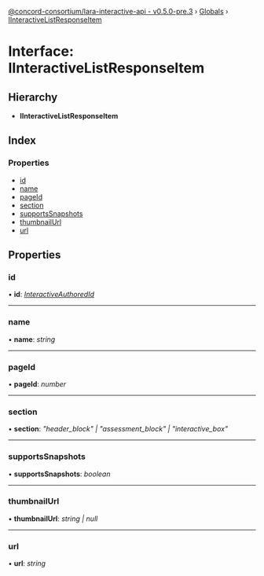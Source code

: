 [@concord-consortium/lara-interactive-api - v0.5.0-pre.3](../README.md) › [Globals](../globals.md) › [IInteractiveListResponseItem](iinteractivelistresponseitem.md)

# Interface: IInteractiveListResponseItem

## Hierarchy

* **IInteractiveListResponseItem**

## Index

### Properties

* [id](iinteractivelistresponseitem.md#id)
* [name](iinteractivelistresponseitem.md#name)
* [pageId](iinteractivelistresponseitem.md#pageid)
* [section](iinteractivelistresponseitem.md#section)
* [supportsSnapshots](iinteractivelistresponseitem.md#supportssnapshots)
* [thumbnailUrl](iinteractivelistresponseitem.md#thumbnailurl)
* [url](iinteractivelistresponseitem.md#url)

## Properties

###  id

• **id**: *[InteractiveAuthoredId](../globals.md#interactiveauthoredid)*

___

###  name

• **name**: *string*

___

###  pageId

• **pageId**: *number*

___

###  section

• **section**: *"header_block" | "assessment_block" | "interactive_box"*

___

###  supportsSnapshots

• **supportsSnapshots**: *boolean*

___

###  thumbnailUrl

• **thumbnailUrl**: *string | null*

___

###  url

• **url**: *string*
